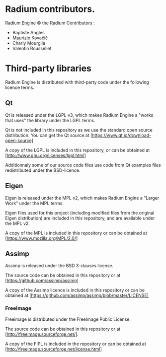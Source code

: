 # Radium contributors.

Radium Engine © the Radium Contributors :

* Baptiste Angles
* Maurizio Kovačič
* Charly Mourglia
* Valentin Roussellet

# Third-party libraries

Radium Engine is distributed with third-party code under the following
licence terms.

## Qt


Qt is released under the LGPL v3, which makes Radium Engine a "works that
uses" the library under the LGPL terms.

Qt is not included in this repository as we use the standard open source distribution.
You can get the Qt source at [https://www.qt.io/download-open-source]

A copy of the LGPL is included in this repository, or can be obtained at
[http://www.gnu.org/licenses/lgpl.html]

Additionnaly some of our source code files use code from Qt examples files 
redistributed under the BSD-licence.

## Eigen

Eigen is released under the MPL v2, which makes Radium Engine a 
"Larger Work" under the MPL terms. 

Eigen files used for this project (including modified files from
the original Eigen distribution) are included in this repository,
and are available under the MPL v2.

A copy of the MPL is included in this repository or can be obtained at
[https://www.mozilla.org/MPL/2.0/]

## Assimp

Assimp is released under the BSD 3-clauses license. 

The source code can be obtained in this repository or at [https://github.com/assimp/assimp]

A copy of the Assimp licence is included in this repository or can
be obtained at [https://github.com/assimp/assimp/blob/master/LICENSE]

### FreeImage

Freeimage is distributed under the FreeImage Public License.

The source code can be obtained in this repository or at [http://freeimage.sourceforge.net/].

A copy of the FIPL is included in the repository or can be obtained at [http://freeimage.sourceforge.net/license.html]
